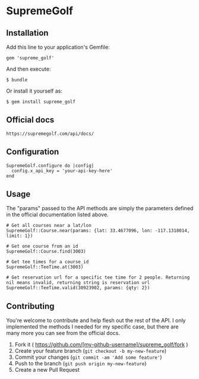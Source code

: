 # SupremeGolf

## Installation

Add this line to your application's Gemfile:

    gem 'supreme_golf'

And then execute:

    $ bundle

Or install it yourself as:

    $ gem install supreme_golf

## Official docs

    https://supremegolf.com/api/docs/

## Configuration

    SupremeGolf.configure do |config|
      config.x_api_key = 'your-api-key-here'
    end

## Usage

The "params" passed to the API methods are simply the parameters defined in the official documentation listed above.

    # Get all courses near a lat/lon
    SupremeGolf::Course.near(params: {lat: 33.4677096, lon: -117.1318014, limit: 1})

    # Get one course from an id
    SupremeGolf::Course.find(3003)

    # Get tee times for a course_id
    SupremeGolf::TeeTime.at(3003)

    # Get reservation url for a specific tee time for 2 people. Returning nil means invalid, returning string is reservation url
    SupremeGolf::TeeTime.valid(30923902, params: {qty: 2})


## Contributing

You're welcome to contribute and help flesh out the rest of the API. I only implemented the methods I needed for my specific case, but there are many more you can see from the official docs.

1. Fork it ( https://github.com/[my-github-username]/supreme_golf/fork )
2. Create your feature branch (`git checkout -b my-new-feature`)
3. Commit your changes (`git commit -am 'Add some feature'`)
4. Push to the branch (`git push origin my-new-feature`)
5. Create a new Pull Request
